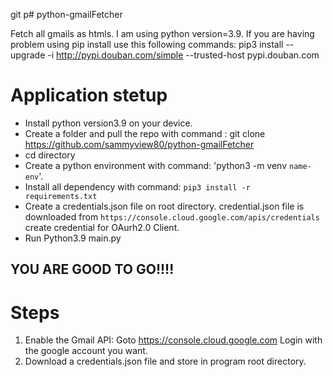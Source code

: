 git p# python-gmailFetcher

Fetch all gmails as htmls.
I am using python version=3.9.
If you are having problem using pip install use this following commands: pip3 install --upgrade -i http://pypi.douban.com/simple --trusted-host pypi.douban.com

# Application stetup

- Install python version3.9 on your device.
- Create a folder and pull the repo with command : git clone https://github.com/sammyview80/python-gmailFetcher
- cd directory
- Create a python environment with command: 'python3 -m venv `name-env`'.
- Install all dependency with command: `pip3 install -r requirements.txt`
- Create a credentials.json file on root directory. credential.json file is downloaded from `https://console.cloud.google.com/apis/credentials` create credential for OAurh2.0 Client.
- Run Python3.9 main.py

## YOU ARE GOOD TO GO!!!!

# Steps

1. Enable the Gmail API: Goto https://console.cloud.google.com Login with the google account you want.
2. Download a credentials.json file and store in program root directory.
